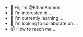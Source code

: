 - 👋 Hi, I’m @EthanAmmon
- 👀 I’m interested in ...
- 🌱 I’m currently learning ...
- 💞️ I’m looking to collaborate on ...
- 📫 How to reach me ...

<!---
EthanAmmon/EthanAmmon is a ✨ special ✨ repository because its `README.md` (this file) appears on your GitHub profile.
You can click the Preview link to take a look at your changes.
--->
